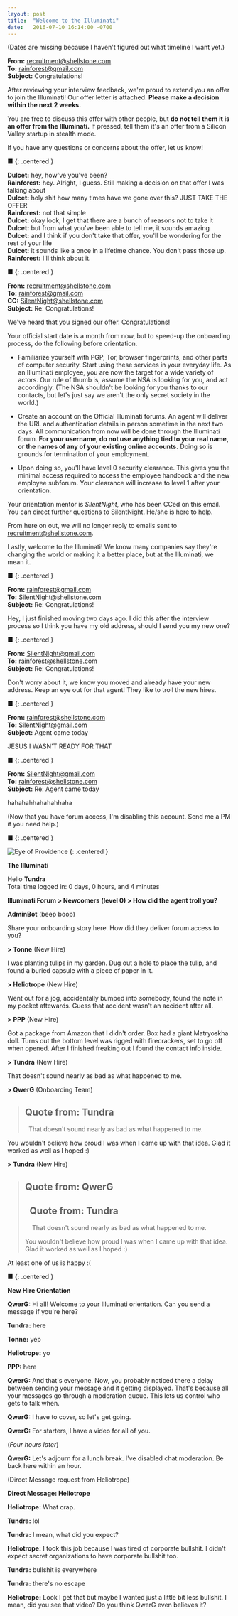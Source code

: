```yaml
---
layout: post
title:  "Welcome to the Illuminati"
date:   2016-07-10 16:14:00 -0700
---
```


(Dates are missing because I haven't figured out what timeline I want
yet.)

**From:** recruitment@shellstone.com  
**To:** rainforest@gmail.com  
**Subject:** Congratulations!

After reviewing your interview feedback, we're proud to extend you an offer
to join the Illuminati! Our offer letter is attached. **Please make a decision
within the next 2 weeks.**

You are free to discuss this offer with other people, but **do not tell them
it is an offer from the Illuminati.** If pressed, tell them it's an offer from
a Silicon Valley startup in stealth mode.

If you have any questions or concerns about the offer, let us know!

■
{: .centered }

**Dulcet:** hey, how've you've been?  
**Rainforest:** hey. Alright, I guess. Still making a decision on that
offer I was talking about  
**Dulcet:** holy shit how many times have we gone over this? JUST TAKE THE OFFER  
**Rainforest:** not that simple  
**Dulcet:** okay look, I get that there are a bunch of reasons not to take it  
**Dulcet:** but from what you've been able to tell me, it sounds amazing  
**Dulcet:** and I think if you don't take that offer, you'll be wondering for
the rest of your life  
**Dulcet:** it sounds like a once in a lifetime chance. You don't pass those up.  
**Rainforest:** I'll think about it.

■
{: .centered }

**From:** recruitment@shellstone.com  
**To:** rainforest@gmail.com  
**CC:** SilentNight@shellstone.com  
**Subject:** Re: Congratulations!

We've heard that you signed our offer. Congratulations!

Your official start date is a month from now, but to speed-up the
onboarding process, do the following before orientation.

* Familiarize yourself with PGP, Tor, browser fingerprints, and other parts of computer
security. Start using these services in your everyday life.
As an Illuminati employee, you are now the target for a wide variety
of actors. Our rule of thumb is, assume the NSA is looking for you, and act
accordingly. (The NSA shouldn't be looking for you thanks to our contacts,
but let's just say we aren't the only secret society in the world.)

* Create an account on the Official Illuminati forums. An agent will deliver
the URL and authentication details in person sometime in the next two days.
All communication from now will be done through the Illuminati forum.
**For your username, do not use anything tied to your real name, or the
names of any of your existing online accounts.**
Doing so is grounds for termination of your employment.

* Upon doing so, you'll have level 0 security clearance.
This gives you the minimal access required to access the employee
handbook and the new employee subforum. Your clearance will increase to
level 1 after your orientation.

Your orientation mentor is *SilentNight*, who has been CCed on this email.
You can direct further questions to SilentNight. He/she is here to help.

From here on out, we will no longer reply to emails sent to
recruitment@shellstone.com.

Lastly, welcome to the Illuminati! We know many companies say they're changing
the world or making it a better place, but at the Illuminati, we mean it.

■
{: .centered }

**From:** rainforest@gmail.com  
**To:** SilentNight@shellstone.com  
**Subject:** Re: Congratulations!

Hey, I just finished moving two days ago. I did this after the interview
process so I think you have my old address, should I send you my new one?

■
{: .centered }


**From:** SilentNight@gmail.com  
**To:** rainforest@shellstone.com  
**Subject:** Re: Congratulations!

Don't worry about it, we know you moved and already have your new address.
Keep an eye out for that agent! They like to troll the new hires.

■
{: .centered }

**From:** rainforest@shellstone.com  
**To:** SilentNight@gmail.com  
**Subject:** Agent came today

JESUS I WASN'T READY FOR THAT

■
{: .centered }

**From:** SilentNight@gmail.com  
**To:** rainforest@shellstone.com  
**Subject:** Re: Agent came today

hahahahhahahahhaha

(Now that you have forum access, I'm disabling this account. Send me a PM
if you need help.)

■
{: .centered }

![Eye of Providence](/public/illuminati/eye.jpg)
{: .centered }

**The Illuminati**

Hello **Tundra**  
Total time logged in: 0 days, 0 hours, and 4 minutes

**Illuminati Forum > Newcomers (level 0) > How did the agent troll you?**

**AdminBot** (beep boop)

Share your onboarding story here. How did they deliver forum access to you?

**\> Tonne** (New Hire)

I was planting tulips in my garden. Dug out a hole to place the tulip, and found
a buried capsule with a piece of paper in it.

**\> Heliotrope** (New Hire)

Went out for a jog, accidentally bumped into somebody, found the note in my
pocket aftewards. Guess that accident wasn't an accident after all.

**\> PPP** (New Hire)

Got a package from Amazon that I didn't order. Box had a giant Matryoskha doll.
Turns out the bottom level was rigged with firecrackers,
set to go off when opened. After I finished freaking out I found the contact info
inside.

**\> Tundra** (New Hire)

That doesn't sound nearly as bad as what happened to me.

**\> QwerG** (Onboarding Team)

> Quote from: Tundra  
> ------------------------------
> &nbsp;&nbsp;That doesn't sound nearly as bad as what happened to me.

You wouldn't believe how proud I was when I came up with that idea. Glad it
worked as well as I hoped :)

**\> Tundra** (New Hire)

> Quote from: QwerG  
> ------------------------------
> &nbsp;&nbsp;Quote from: Tundra  
> ------------------------------
> &nbsp;&nbsp;&nbsp;&nbsp;That doesn't sound nearly as bad as what happened to me.
>
> You wouldn't believe how proud I was when I came up with that idea. Glad it
> worked as well as I hoped :)

At least one of us is happy :(

■
{: .centered }

**New Hire Orientation**

**QwerG:** Hi all! Welcome to your Illuminati orientation. Can you send a message
if you're here?

**Tundra:** here

**Tonne:** yep

**Heliotrope:** yo

**PPP:** here

**QwerG:** And that's everyone. Now, you probably noticed there a delay between
sending your message and it getting displayed. That's because all your messages
go through a moderation queue. This lets us control who gets to talk when.

**QwerG:** I have to cover, so let's get going.

**QwerG:** For starters, I have a video for all of you.

(*Four hours later*)

**QwerG:** Let's adjourn for a lunch break. I've disabled chat moderation. Be back
here within an hour.

(Direct Message request from Heliotrope)

**Direct Message: Heliotrope**

**Heliotrope:** What crap.

**Tundra:** lol

**Tundra:** I mean, what did you expect?

**Heliotrope:** I took this job because I was tired of corporate bullshit. I
didn't expect secret organizations to have corporate bullshit too.

**Tundra:** bullshit is everywhere

**Tundra:** there's no escape

**Heliotrope:** Look I get that but maybe I wanted just a little bit less bullshit.
I mean, did you see that video? Do you think QwerG even believes it?

